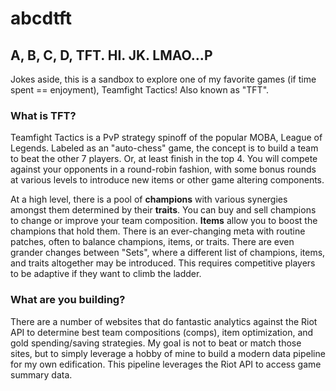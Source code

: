 # abcdtft

## A, B, C, D, TFT. HI. JK. LMAO...P


Jokes aside, this is a sandbox to explore one of my favorite games (if time spent == enjoyment), Teamfight Tactics! Also known as "TFT".

### What is TFT?

Teamfight Tactics is a PvP strategy spinoff of the popular MOBA, League of Legends. Labeled as an "auto-chess" game, the concept is to build a team to beat the other 7 players. Or, at least finish in the top 4. You will compete against your opponents in a round-robin fashion, with some bonus rounds at various levels to introduce new items or other game altering components.

At a high level, there is a pool of **champions** with various synergies amongst them determined by their **traits**. You can buy and sell champions to change or improve your team composition. **Items** allow you to boost the champions that hold them. There is an ever-changing meta with routine patches, often to balance champions, items, or traits. There are even grander changes between "Sets", where a different list of champions, items, and traits altogether may be introduced. This requires competitive players to be adaptive if they want to climb the ladder.

### What are you building?

There are a number of websites that do fantastic analytics against the Riot API to determine best team compositions (comps), item optimization, and gold spending/saving strategies. My goal is not to beat or match those sites, but to simply leverage a hobby of mine to build a modern data pipeline for my own edification. This pipeline leverages the Riot API to access game summary data.
